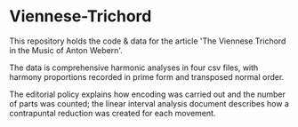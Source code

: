 # Viennese-Trichord

This repository holds the code & data for the article 'The Viennese Trichord in the Music of Anton Webern'.

The data is comprehensive harmonic analyses in four csv files, with harmony proportions recorded in prime form and transposed normal order.

The editorial policy explains how encoding was carried out and the number of parts was counted; the linear interval analysis document describes how a contrapuntal reduction was created for each movement.
